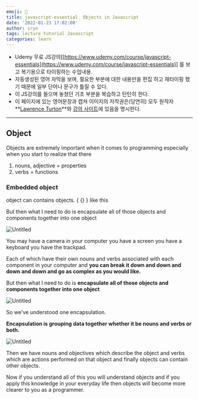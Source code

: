 ```yaml
---
emoji: 📑
title: javascript-essential_ Objects in Javascript
date: '2022-01-23 17:02:00'
author: sryn
tags: lecture tutorial Javascript
categories: learn
---
```


- Udemy 무료 JS강의[[https://www.udemy.com/course/javascript-essentials](https://www.udemy.com/course/javascript-essentials)] 를 보고 복기용으로 타이핑하는 수업내용.
- 자동생성된 영어 자막을 보며, 필요한 부분에 대한 내용만을 편집 하고 재타이핑 했기 때문에 일부 단어나 문구가 틀릴 수 있다.
- 이 JS강의를 들으며 놓쳤던 기초 부분을 복습하고 탄탄히 한다.
- 이 페이지에 있는 영어문장과 캡쳐 이미지의 저작권은(당연히) 모두 원작자 **[Lawrence Turton](https://www.udemy.com/user/lawrenceturton/)**와 [강의 사이트](https://www.udemy.com/course/javascript-essentials)에 있음을 명시한다.

---

## Object

Objects are extremely important when it comes to programming especially when you start to realize that there

1. nouns, adjective = properties
2. verbs = functions

### Embedded object

object can contains objects. { {} } like this

But then what I need to do is encapsulate all of those objects and components together into one object

![Untitled](https://s3-us-west-2.amazonaws.com/secure.notion-static.com/afca2fd4-5ae0-4d18-983c-cf6e22e7f042/Untitled.png)

You may have a camera in your computer you have a screen you have a keyboard you have the trackpad.

Each of which have their own nouns and verbs associated with each component in your computer and **you can break it down and down and down and down and go as complex as you would like.**

But then what I need to do is **encapsulate all of those objects and components together into one object**

![Untitled](https://s3-us-west-2.amazonaws.com/secure.notion-static.com/e5be496c-bc3e-4397-a4ef-15fcae6871d2/Untitled.png)

So we've understood one encapsulation.

**Encapsulation is grouping data together whether it be nouns and verbs or both.**

![Untitled](https://s3-us-west-2.amazonaws.com/secure.notion-static.com/553747f2-7427-4665-acf4-e59395e43ac3/Untitled.png)

Then we have nouns and objectives which describe the object and verbs which are actions performed on that object and finally objects can contain other objects.

Now if you understand all of this you will understand objects and if you apply this knowledge in your everyday life then objects will become more clearer to you as a programmer.

```toc

```
